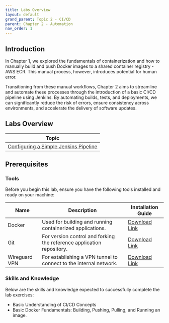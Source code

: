 ```yaml
---
title: Labs Overview
layout: default
grand_parent: Topic 2 - CI/CD
parent: Chapter 2 - Automation
nav_order: 1
---
```


## Introduction
In Chapter 1, we explored the fundamentals of containerization and how to manually build and push Docker images to a shared container registry - AWS ECR. This manual process, however, introduces potential for human error.

Transitioning from these manual workflows, Chapter 2 aims to streamline and automate these processes through the introduction of a basic CI/CD pipeline using Jenkins. By automating builds, tests, and deployments, we can significantly reduce the risk of errors, ensure consistency across environments, and accelerate the delivery of software updates.

## Labs Overview

| Topic                                          |
|------------------------------------------------|
| [Configuring a Simple Jenkins Pipeline](automation-lab-1)  |

## Prerequisites

### Tools

Before you begin this lab, ensure you have the following tools installed and ready on your machine:

| Name          | Description                                                                                    | Installation Guide |
|---------------| ---------------------------------------------------------------------------------------------- | ------------------ |
| Docker        | Used for building and running containerized applications.                                      | [Download Link](https://docs.docker.com/get-docker/) |
| Git           | For version control and forking the reference application repository.                          | [Download Link](https://git-scm.com/downloads)|
| Wireguard VPN | For establishing a VPN tunnel to connect to the internal network.                              | [Download Link](https://www.wireguard.com/install/) |

### Skills and Knowledge
Below are the skills and knowledge expected to successfully complete the lab exercises:
- Basic Understanding of CI/CD Concepts
- Basic Docker Fundamentals: Building, Pushing, Pulling, and Running an image.
